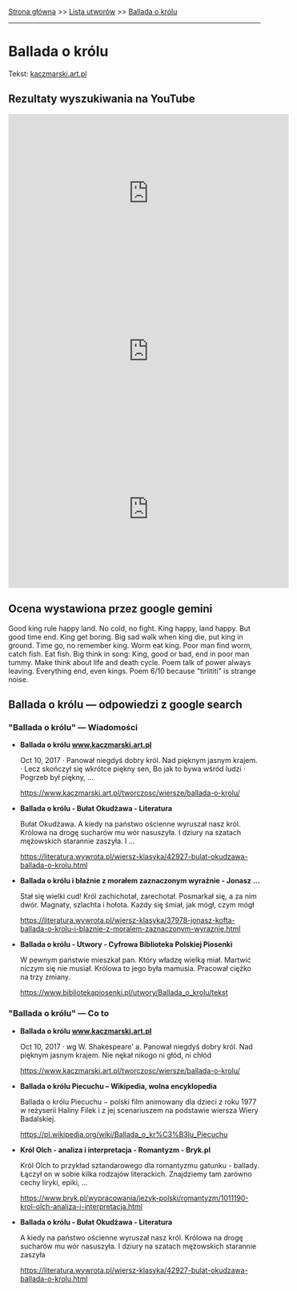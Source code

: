 [Strona główna](../index.md) >> [Lista utworów](../list.md) >> [Ballada o królu](46.md)

---

# Ballada o królu

Tekst: [kaczmarski.art.pl](https://www.kaczmarski.art.pl/tworczosc/wiersze/ballada-o-krolu/)

## Rezultaty wyszukiwania na YouTube

<iframe width="560" height="315" src="https://www.youtube.com/embed/8D9tPBPkNmg?si=IdontcarewhotheIRSsendsImnotpayingtaxes" title="YouTube video player" frameborder="0" allow="accelerometer; autoplay; clipboard-write; encrypted-media; gyroscope; picture-in-picture; web-share" referrerpolicy="strict-origin-when-cross-origin" allowfullscreen></iframe>

<iframe width="560" height="315" src="https://www.youtube.com/embed/8EIhsV5cGG8?si=IdontcarewhotheIRSsendsImnotpayingtaxes" title="YouTube video player" frameborder="0" allow="accelerometer; autoplay; clipboard-write; encrypted-media; gyroscope; picture-in-picture; web-share" referrerpolicy="strict-origin-when-cross-origin" allowfullscreen></iframe>

<iframe width="560" height="315" src="https://www.youtube.com/embed/1TXLiQDbd1c?si=IdontcarewhotheIRSsendsImnotpayingtaxes" title="YouTube video player" frameborder="0" allow="accelerometer; autoplay; clipboard-write; encrypted-media; gyroscope; picture-in-picture; web-share" referrerpolicy="strict-origin-when-cross-origin" allowfullscreen></iframe>

## Ocena wystawiona przez google gemini

Good king rule happy land. No cold, no fight. King happy, land happy. But good time end. King get boring. Big sad walk when king die, put king in ground. Time go, no remember king. Worm eat king. Poor man find worm, catch fish. Eat fish. Big think in song: King, good or bad, end in poor man tummy. Make think about life and death cycle. Poem talk of power always leaving. Everything end, even kings. Poem 6/10 because "tirlititi" is strange noise.


## Ballada o królu — odpowiedzi z google search

### "Ballada o królu" — Wiadomości

- **Ballada o królu www.kaczmarski.art.pl**

    Oct 10, 2017  ·  Panował niegdyś dobry król. Nad pięknym jasnym krajem. · Lecz skończył się wkrótce piękny sen, Bo jak to bywa wśród ludzi · Pogrzeb był piękny, ... 

   <https://www.kaczmarski.art.pl/tworczosc/wiersze/ballada-o-krolu/>
- **Ballada o królu - Bułat Okudżawa - Literatura**

    Bułat Okudżawa. A kiedy na państwo ościenne wyruszał nasz król. Królowa na drogę sucharów mu wór nasuszyła. I dziury na szatach mężowskich starannie zaszyła. I ... 

   <https://literatura.wywrota.pl/wiersz-klasyka/42927-bulat-okudzawa-ballada-o-krolu.html>
- **Ballada o królu i błaźnie z morałem zaznaczonym wyraźnie - Jonasz ...**

    Stał się wielki cud! Król zachichotał, zarechotał. Posmarkał się, a za nim dwór. Magnaty, szlachta i hołota. Każdy się śmiał, jak mógł, czym mógł 

   <https://literatura.wywrota.pl/wiersz-klasyka/37978-jonasz-kofta-ballada-o-krolu-i-blaznie-z-moralem-zaznaczonym-wyraznie.html>
- **Ballada o królu - Utwory - Cyfrowa Biblioteka Polskiej Piosenki**

    W pewnym państwie mieszkał pan. Który władzę wielką miał. Martwić niczym się nie musiał. Królowa to jego była mamusia. Pracował ciężko na trzy zmiany. 

   <https://www.bibliotekapiosenki.pl/utwory/Ballada_o_krolu/tekst>

### "Ballada o królu" — Co to

- **Ballada o królu www.kaczmarski.art.pl**

    Oct 10, 2017  ·  wg W. Shakespeare' a. Panował niegdyś dobry król. Nad pięknym jasnym krajem. Nie nękał nikogo ni głód, ni chłód 

   <https://www.kaczmarski.art.pl/tworczosc/wiersze/ballada-o-krolu/>
- **Ballada o królu Piecuchu – Wikipedia, wolna encyklopedia**

    Ballada o królu Piecuchu − polski film animowany dla dzieci z roku 1977 w reżyserii Haliny Filek i z jej scenariuszem na podstawie wiersza Wiery Badalskiej. 

   <https://pl.wikipedia.org/wiki/Ballada_o_kr%C3%B3lu_Piecuchu>
- **Król Olch - analiza i interpretacja - Romantyzm - Bryk.pl**

    Król Olch to przykład sztandarowego dla romantyzmu gatunku - ballady. Łączył on w sobie kilka rodzajów literackich. Znajdziemy tam zarówno cechy liryki, epiki, ... 

   <https://www.bryk.pl/wypracowania/jezyk-polski/romantyzm/1011190-krol-olch-analiza-i-interpretacja.html>
- **Ballada o królu - Bułat Okudżawa - Literatura**

    A kiedy na państwo ościenne wyruszał nasz król. Królowa na drogę sucharów mu wór nasuszyła. I dziury na szatach mężowskich starannie zaszyła 

   <https://literatura.wywrota.pl/wiersz-klasyka/42927-bulat-okudzawa-ballada-o-krolu.html>

